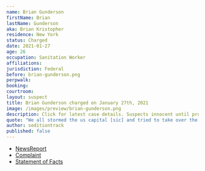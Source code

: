 ```yaml
---
name: Brian Gunderson
firstName: Brian
lastName: Gunderson
aka: Brian Kristopher
residence: New York
status: Charged
date: 2021-01-27
age: 26
occupation: Sanitation Worker
affiliations:
jurisdiction: Federal
before: brian-gunderson.png
perpwalk:
booking:
courtroom:
layout: suspect
title: Brian Gunderson charged on January 27th, 2021
image: /images/preview/brian-gunderson.png
description: Click for latest case details. Suspects innocent until proven guilty.
quote: "We all stormed the us capital [sic] and tried to take over the government"
author: seditiontrack
published: false
---
```


- [NewsReport](https://www.huffpost.com/entry/high-school-varsity-jacket-us-capitol-riot_n_600f365ac5b634dc37378746?63x8)
- [Complaint](https://www.justice.gov/opa/page/file/1361271/download)
- [Statement of Facts](https://www.justice.gov/opa/page/file/1361271/download)
